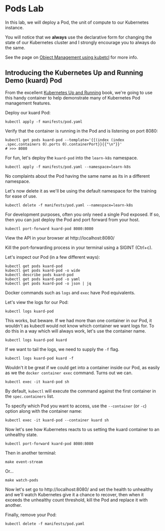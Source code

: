 # Pods Lab

In this lab, we will deploy a Pod, the unit of compute to our Kubernetes instance.

You will notice that we **always** use the declarative form for changing the state of our Kubernetes cluster and I strongly encourage you to always do the same.

See the page on [Object Management using kubetcl](https://kubernetes.io/docs/concepts/overview/object-management-kubectl/declarative-config/) for more info.

## Introducing the Kubernetes Up and Running Demo (kuard) Pod

From the excellent [Kubernetes Up and Running](https://www.amazon.com/Kubernetes-Running-Dive-Future-Infrastructure/dp/1491935677) book, we're going to use this handy container to help demonstrate many of Kubernetes Pod management features.

Deploy our kuard Pod:

    kubectl apply -f manifests/pod.yaml

Verify that the container is running in the Pod and is listening on port 8080:

    kubectl get pods kuard-pod --template='{{(index (index .spec.containers 0).ports 0).containerPort}}{{"\n"}}'
    # >>> 8080

For fun, let's deploy the `kuard-pod` into the `learn-k8s` namespace.

    kubectl apply -f manifests/pod.yaml --namespace=learn-k8s

No complaints about the Pod having the same name as its in a different namespace. 

Let's now delete it as we'll be using the default namespace for the training for ease of use.

    kubectl delete -f manifests/pod.yaml --namespace=learn-k8s
    
For development purposes, often you only need a single Pod exposed. If so, then you can just deploy the Pod and port forward from your host.

    kubectl port-forward kuard-pod 8080:8080

View the API in your browser at http://localhost:8080/

Kill the port-forwarding process in your terminal using a SIGINT (Ctrl+c).

Let's inspect our Pod (in a few different ways):

    kubectl get pods kuard-pod
    kubectl get pods kuard-pod -o wide
    kubectl describe pods kuard-pod
    kubectl get pods kuard-pod -o yaml
    kubectl get pods kuard-pod -o json | jq

Docker commands such as `logs` and `exec` have Pod equivalents.

Let's view the logs for our Pod:

    kubectl logs kuard-pod

This works, but beware. If we had more than one container in our Pod, it wouldn't as kubectl would not know which container we want logs for. To do this in a way which will always work, let's use the container name.

    kubectl logs kuard-pod kuard

If we want to tail the logs, we need to supply the `-f` flag.

    kubectl logs kuard-pod kuard -f

Wouldn't it be great if we could get into a container inside our Pod, as easily as we the `docker container exec` command. Turns out we can.

    kubectl exec -it kuard-pod sh 

By default, `kubectl` will execute the command against the first container in the `spec.containers` list. 

To specify which Pod you want to access, use the `--container` (or `-c`) option along with the container name:

    kubectl exec -it kuard-pod --container kuard sh
    
Now let's see how Kubernetes reacts to us setting the kuard container to an unhealthy state.

    kubectl port-forward kuard-pod 8080:8080

Then in another terminal:

    make event-stream

Or...

    make watch-pods

Now let's set go to http://localhost:8080/ and set the health to unhealthy and we'll watch Kubernetes give it a chance to recover, then when it exceeds the unhealthy count threshold, kill the Pod and replace it with another. 

Finally, remove your Pod:

    kubectl delete -f manifests/pod.yaml

<!--
## TODO

 - Show debug Pod example
 - Health and Readiness check
 - OOM killing
 - Image pull policy
 - Show what happens when you change certain set only fields (ports) vs labels or names.
 - Add horizontal Pod auto-scaling example - https://kubernetes.io/docs/tasks/run-application/horizontal-Pod-autoscale/
 - Example of assigning Pods to a specific node.
-->
